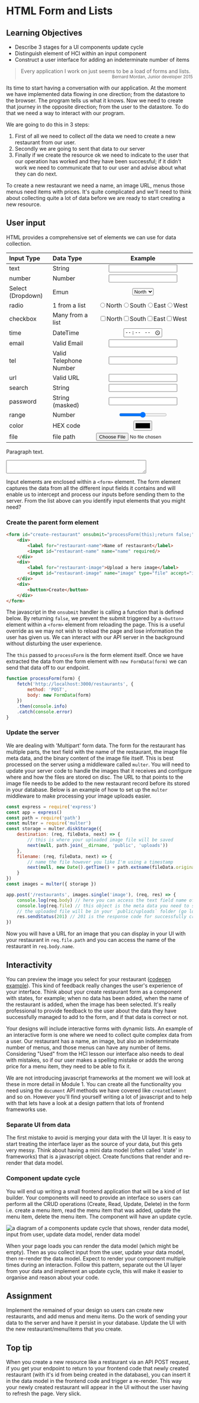 # HTML Form and Lists

## Learning Objectives

* Describe 3 stages for a UI components update cycle
* Distinguish element of HCI within an input component
* Construct a user interface for adding an indeterminate number of items

> Every application I work on just seems to be a load of forms and lists.
<small style="width:100%;display:flex;justify-content:flex-end;">Bernard Mordan, Junior developer 2015</small>

Its time to start having a conversation with our application. At the moment we have implemented data flowing in one direction; from the datastore to the browser. The program tells us what it knows. Now we need to create that journey in the opposite direction; from the user to the datastore. To do that we need a way to interact with our program.

We are going to do this in 3 steps:

1. First of all we need to collect _all_ the data we need to create a new restaurant from our user.
1. Secondly we are going to sent that data to our server
1. Finally if we create the resource ok we need to indicate to the user that our operation has worked and they have been successful; if it didn't work we need to communicate that to our user and advise about what they can do next.

To create a new restaurant we need a name, an image URL, menus those menus need items with prices. It's quite complicated and we'll need to think about collecting quite a lot of data before we are ready to start creating a new resource.

## User input

HTML provides a comprehensive set of elements we can use for data collection.

|Input Type|Data Type|Example|
|:--|:--|:---:|
|text|String|<input type="text"/>|
|number|Number|<input type="number"/>|
|Select (Dropdown)|Emun|<select><option>North</option><option>South</option><option>East</option><option>West</option></select>|
|radio|1 from a list|<input name="radio" type="radio" value="N"><label>North</label></input><input name="radio" type="radio" value="S"><label>South</label></input><input name="radio" type="radio" value="E"><label>East</label></input><input name="radio" type="radio" value="W"><label>West</label></input>|
|checkbox|Many from a list|<input name="radio" type="checkbox" value="N"><label>North</label></input><input name="radio" type="checkbox" value="S"><label>South</label></input><input name="radio" type="checkbox" value="E"><label>East</label></input><input name="radio" type="checkbox" value="W"><label>West</label></input>|
|time|DateTime|<input type="time"/>|
|email|Valid Email|<input type="email"/>|
|tel|Valid Telephone Number|<input type="tel"/>|
|url|Valid URL|<input type="url"/>|
|search|String|<input type="search"/>|
|password|String (masked)|<input type="password"/>|
|range|Number|<input type="range"/>|
|color|HEX code|<input type="color"/>|
|file|file path|<input type="file"/>|

Paragraph text.

<textarea style="width:75%"></textarea>

Input elements are enclosed within a `<form>` element. The form element captures the data from all the different input fields it contains and will enable us to intercept and process our inputs before sending them to the server. From the list above can you identify input elements that you might need?

### Create the parent form element

```html
<form id="create-restaurant" onsubmit="processForm(this);return false;">
    <div>
        <label for="restaurant-name">Name of restaurant</label>
        <input id="restaurant-name" name="name" required/>
    </div>
    <div>
        <label for="restaurant-image">Upload a hero image</label>
        <input id="restaurant-image" name="image" type="file" accept="image/*" required/>
    </div>
    <div>
        <button>Create</button>
    </div>
</form>
```
The javascript in the `onsubmit` handler is calling a function that is defined below. By returning `false`, we prevent the submit triggered by a `<button>` element within a `<form>` element from reloading the page. This is a useful override as we may not wish to reload the page and lose information the user has given us. We can interact with our API server in the background without disturbing the user experience.

The `this` passed to `processForm` is the form element itself. Once we have extracted the data from the form element with `new FormData(form)` we can send that data off to our endpoint.
```javascript
function processForm(form) {
    fetch('http://localhost:3000/restaurants', {
        method: 'POST',
        body: new FormData(form)
    })
    .then(console.info)
    .catch(console.error)
}
```
### Update the server
We are dealing with 'Multipart' form data. The form for the restaurant has multiple parts, the text field with the name of the restaurant, the image file meta data, and the binary content of the image file itself. This is best processed on the server using a middleware called `multer`. You will need to update your server code to handle the images that it receives and configure where and how the files are stored on disc. The URL to that points to the image file needs to be added to the new restaurant record before its stored in your database. Below is an example of how to set up the `multer` middleware to make processing your image uploads easier.
```javascript
const express = require('express')
const app = express()
const path = require('path')
const multer = require('multer')
const storage = multer.diskStorage({
    destination: (req, fileData, next) => {
        // this is where your uploaded image file will be saved
        next(null, path.join(__dirname, 'public', 'uploads'))
    },
    filename: (req, fileData, next) => {
        // name the file however you like I'm using a timestamp
        next(null, new Date().getTime() + path.extname(fileData.originalname))
    }
})
const images = multer({ storage })

app.post('/restaurants', images.single('image'), (req, res) => {
    console.log(req.body) // here you can access the text field name of the restaurant req.body.name 
    console.log(req.file) // this object is the meta data you need to store/process
    // the uploaded file will be in your `public/uploads` folder (go look!)
    res.sendStatus(201) // 201 is the response code for successfully creating a resource
})
```
Now you will have a URL for an image that you can display in your UI with your restaurant in `req.file.path` and you can access the name of the restaurant in `req.body.name`.

## Interactivity

You can preview the image you select for your restaurant ([codepen example](https://codepen.io/mobifreaks/pen/LIbca)). This kind of feedback really changes the user's experience of your interface. Think about your create restaurant form as a component with states, for example; when no data has been added, when the name of the restaurant is added, when the image has been selected. It's really professional to provide feedback to the user about the data they have successfully managed to add to the form, and if that data is correct or not.

Your designs will include interactive forms with dynamic lists. An example of an interactive form is one where we need to collect quite complex data from a user. Our restaurant has a name, an image, but also an indeterminate number of menus, and those menus can have any number of items. Considering "Used" from the HCI lesson our interface also needs to deal with mistakes, so if our user makes a spelling mistake or adds the wrong price for a menu item, they need to be able to fix it.

We are not introducing javascript frameworks at the moment we will look at these in more detail in Module 1. You can create all the functionality you need using the `document` API methods we have covered like `createElement` and so on. However you'll find yourself writing a lot of javascript and to help with that lets have a look at a design pattern that lots of frontend frameworks use.

### Separate UI from data

The first mistake to avoid is merging your data with the UI layer. It is easy to start treating the interface layer as the source of your data, but this gets very messy. Think about having a mini data model (often called 'state' in frameworks) that is a javascript object. Create functions that render and re-render that data model.

### Component update cycle

You will end up writing a small frontend application that will be a kind of list builder. Your components will need to provide an interface so users can perform all the CRUD operations (Create, Read, Update, Delete) in the form i.e. create a menu item, read the menu item that was added, update the menu item, delete the menu item. The component will have an update cycle.

![a diagram of a components update cycle that shows, render data model, input from user, update data model, render data model](https://user-images.githubusercontent.com/4499581/117293904-e8796100-ae69-11eb-839a-cb4e31b6b5f9.jpg)

When your page loads you can render the data model (which might be empty). Then as you collect input from the user, update your data model, then re-render the data model. Expect to render your component multiple times during an interaction. Follow this pattern, separate out the UI layer from your data and implement an update cycle, this will make it easier to organise and reason about your code.

## Assignment

Implement the remained of your design so users can create new restaurants, and add menus and menu items. Do the work of sending your data to the server and have it persist in your database. Update the UI with the new restaurant/menu/items that you create.

## Top tip

When you create a new resource like a restaurant via an API POST request, if you get your endpoint to return to your frontend code that newly created restaurant (with it's id from being created in the database), you can insert it in the data model in the frontend code and trigger a re-render. This way your newly created restaurant will appear in the UI without the user having to refresh the page. Very slick.
